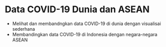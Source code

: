 # Data COVID-19 Dunia dan ASEAN

- Melihat dan membandngkan data COVID-19 di dunia dengan visualisai sederhana
- Membandingkan data COVID-19 di Indonesia dengan negara-negara ASEAN
